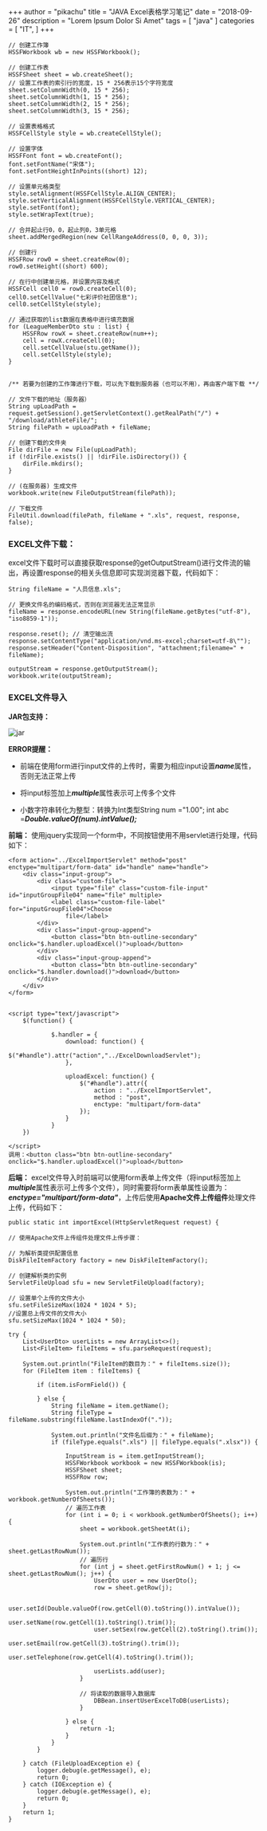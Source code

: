 +++
author = "pikachu"
title = "JAVA Excel表格学习笔记"
date = "2018-09-26"
description = "Lorem Ipsum Dolor Si Amet"
tags = [
    "java"
]
categories = [
    "IT",
]
+++


```
// 创建工作簿
HSSFWorkbook wb = new HSSFWorkbook();

// 创建工作表
HSSFSheet sheet = wb.createSheet();
// 设置工作表的索引行的宽度，15 * 256表示15个字符宽度
sheet.setColumnWidth(0, 15 * 256);
sheet.setColumnWidth(1, 15 * 256);
sheet.setColumnWidth(2, 15 * 256);
sheet.setColumnWidth(3, 15 * 256);

// 设置表格格式
HSSFCellStyle style = wb.createCellStyle();

// 设置字体
HSSFFont font = wb.createFont();
font.setFontName("宋体");
font.setFontHeightInPoints((short) 12);

// 设置单元格类型
style.setAlignment(HSSFCellStyle.ALIGN_CENTER);
style.setVerticalAlignment(HSSFCellStyle.VERTICAL_CENTER);
style.setFont(font);
style.setWrapText(true);

// 合并起止行0，0，起止列0，3单元格
sheet.addMergedRegion(new CellRangeAddress(0, 0, 0, 3));

// 创建行
HSSFRow row0 = sheet.createRow(0);
row0.setHeight((short) 600);

// 在行中创建单元格，并设置内容及格式
HSSFCell cell0 = row0.createCell(0);
cell0.setCellValue("七彩评价社团信息");
cell0.setCellStyle(style);

// 通过获取的list数据在表格中进行填充数据
for (LeagueMemberDto stu : list) {
	HSSFRow rowX = sheet.createRow(num++);
	cell = rowX.createCell(0);
	cell.setCellValue(stu.getName());
	cell.setCellStyle(style);
}


/** 若要为创建的工作簿进行下载，可以先下载到服务器（也可以不用），再由客户端下载 **/

// 文件下载的地址（服务器）
String upLoadPath = request.getSession().getServletContext().getRealPath("/") + "/download/athleteFile/";
String filePath = upLoadPath + fileName;

// 创建下载的文件夹
File dirFile = new File(upLoadPath);
if (!dirFile.exists() || !dirFile.isDirectory()) {
	dirFile.mkdirs();
}

// (在服务器) 生成文件
workbook.write(new FileOutputStream(filePath));

// 下载文件
FileUtil.download(filePath, fileName + ".xls", request, response, false);

```



### EXCEL文件下载：

excel文件下载时可以直接获取response的getOutputStream()进行文件流的输出，再设置response的相关头信息即可实现浏览器下载，代码如下：

```
String fileName = "人员信息.xls";

// 更换文件名的编码格式，否则在浏览器无法正常显示
fileName = response.encodeURL(new String(fileName.getBytes("utf-8"), "iso8859-1"));

response.reset(); // 清空输出流
response.setContentType("application/vnd.ms-excel;charset=utf-8\"");
response.setHeader("Content-Disposition", "attachment;filename=" + fileName);

outputStream = response.getOutputStream();
workbook.write(outputStream);
```


### EXCEL文件导入

**JAR包支持：**

![jar](https://user-images.githubusercontent.com/38284818/48669315-09845500-eb3d-11e8-8504-1e1e580a9056.JPG)



**ERROR提醒：**

- 前端在使用form进行input文件的上传时，需要为相应input设置<i>**name**</i>属性，否则无法正常上传
- 将input标签加上<i>**multiple**</i>属性表示可上传多个文件

- 小数字符串转化为整型：转换为Int类型String num ="1.00"; int abc =<i>**Double.valueOf(num).intValue();**</i>



**前端：**
使用jquery实现同一个form中，不同按钮使用不用servlet进行处理，代码如下：

```
<form action="../ExcelImportServlet" method="post" enctype="multipart/form-data" id="handle" name="handle">
	<div class="input-group">
		<div class="custom-file">
			<input type="file" class="custom-file-input" id="inputGroupFile04" name="file" multiple>
			<label class="custom-file-label" for="inputGroupFile04">Choose
				file</label>
		</div>
		<div class="input-group-append">
			<button class="btn btn-outline-secondary" onclick="$.handler.uploadExcel()">upload</button>
		</div>
		<div class="input-group-append">
			<button class="btn btn-outline-secondary" onclick="$.handler.download()">download</button>
		</div>
	</div>
</form>


<script type="text/javascript">
	$(function() {
		
			$.handler = {
				download: function() {
					$("#handle").attr("action","../ExcelDownloadServlet");
				},
			
				uploadExcel: function() {
					$("#handle").attr({
						action : "../ExcelImportServlet",
						method : "post",
						enctype: "multipart/form-data"
					});
				}
			}
	})
	
</script>
调用：<button class="btn btn-outline-secondary" onclick="$.handler.uploadExcel()">upload</button>
```


**后端：**
excel文件导入时前端可以使用form表单上传文件（将input标签加上<i>**multiple**</i>属性表示可上传多个文件），同时需要将form表单属性设置为： <i>**enctype="multipart/form-data"**</i>，上传后使用**Apache文件上传组件**处理文件上传，代码如下：

```
public static int importExcel(HttpServletRequest request) {

// 使用Apache文件上传组件处理文件上传步骤：

// 为解析类提供配置信息
DiskFileItemFactory factory = new DiskFileItemFactory();

// 创建解析类的实例
ServletFileUpload sfu = new ServletFileUpload(factory);

// 设置单个上传的文件大小
sfu.setFileSizeMax(1024 * 1024 * 5);
//设置总上传文件的文件大小
sfu.setSizeMax(1024 * 1024 * 50);

try {
	List<UserDto> userLists = new ArrayList<>();
	List<FileItem> fileItems = sfu.parseRequest(request);

	System.out.println("FileItem的数目为：" + fileItems.size());
	for (FileItem item : fileItems) {

		if (item.isFormField()) {

		} else {
			String fileName = item.getName();
			String fileType = fileName.substring(fileName.lastIndexOf("."));

			System.out.println("文件名后缀为：" + fileName);
			if (fileType.equals(".xls") || fileType.equals(".xlsx")) {

				InputStream is = item.getInputStream();
				HSSFWorkbook workbook = new HSSFWorkbook(is);
				HSSFSheet sheet;
				HSSFRow row;

				System.out.println("工作簿的表数为：" + workbook.getNumberOfSheets());
				// 遍历工作表
				for (int i = 0; i < workbook.getNumberOfSheets(); i++) {
					sheet = workbook.getSheetAt(i);

					System.out.println("工作表的行数为：" + sheet.getLastRowNum());
					// 遍历行
					for (int j = sheet.getFirstRowNum() + 1; j <= sheet.getLastRowNum(); j++) {
						UserDto user = new UserDto();
						row = sheet.getRow(j);

						user.setId(Double.valueOf(row.getCell(0).toString()).intValue());
						user.setName(row.getCell(1).toString().trim());
						user.setSex(row.getCell(2).toString().trim());
						user.setEmail(row.getCell(3).toString().trim());
						user.setTelephone(row.getCell(4).toString().trim());

						userLists.add(user);
					}

					// 将读取的数据导入数据库
						DBBean.insertUserExcelToDB(userLists);
					}

				} else {
					return -1;
				}
			}
		}

	} catch (FileUploadException e) {
		logger.debug(e.getMessage(), e);
		return 0;
	} catch (IOException e) {
		logger.debug(e.getMessage(), e);
		return 0;
	}
	return 1;
}
```
